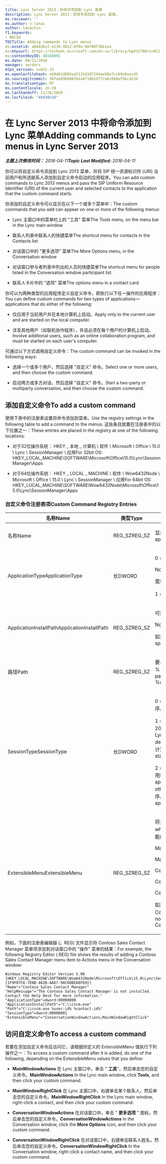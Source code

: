 ```yaml
---
title: Lync Server 2013：将命令添加到 Lync 菜单
description: Lync Server 2013：将命令添加到 Lync 菜单。
ms.reviewer: ''
ms.author: v-lanac
author: lanachin
f1.keywords:
- NOCSH
TOCTitle: Adding commands to Lync menus
ms:assetid: a8443bc2-e234-4022-870a-00700f38b1ea
ms:mtpsurl: https://technet.microsoft.com/en-us/library/Gg412788(v=OCS.15)
ms:contentKeyID: 48185091
ms.date: 04/11/2016
manager: serdars
mtps_version: v=OCS.15
ms.openlocfilehash: ed4d62d085eaf115d107244ae50a7cc69e0aacd5
ms.sourcegitcommit: 36fee89bb887bea4f18b19f17a8c69daf5bc423d
ms.translationtype: MT
ms.contentlocale: zh-CN
ms.lasthandoff: 11/26/2020
ms.locfileid: "49439238"
---
```

# <a name="adding-commands-to-lync-menus-in-lync-server-2013"></a><span data-ttu-id="93966-103">在 Lync Server 2013 中将命令添加到 Lync 菜单</span><span class="sxs-lookup"><span data-stu-id="93966-103">Adding commands to Lync menus in Lync Server 2013</span></span>

<div data-xmlns="http://www.w3.org/1999/xhtml">

<div class="topic" data-xmlns="http://www.w3.org/1999/xhtml" data-msxsl="urn:schemas-microsoft-com:xslt" data-cs="https://msdn.microsoft.com/">

<div data-asp="https://msdn2.microsoft.com/asp">



</div>

<div id="mainSection">

<div id="mainBody"><span data-ttu-id="93966-104">

<span> </span></span><span class="sxs-lookup"><span data-stu-id="93966-104">

<span> </span></span></span>

<span data-ttu-id="93966-105">_**主题上次修改时间：** 2016-04-11_</span><span class="sxs-lookup"><span data-stu-id="93966-105">_**Topic Last Modified:** 2016-04-11_</span></span>

<span data-ttu-id="93966-106">你可以将自定义命令添加到 Lync 2013 菜单，并将 SIP 统一资源标识符 (URI) 当前用户和所选联系人添加到自定义命令启动的应用程序。</span><span class="sxs-lookup"><span data-stu-id="93966-106">You can add custom commands to Lync 2013 menus and pass the SIP Uniform Resource Identifier (URI) of the current user and selected contacts to the application that the custom command starts.</span></span>

<span data-ttu-id="93966-107">你添加的自定义命令可以显示在以下一个或多个菜单中：</span><span class="sxs-lookup"><span data-stu-id="93966-107">The custom commands that you add can appear on one or more of the following menus:</span></span>

  - <span data-ttu-id="93966-108">Lync 主窗口中的菜单栏上的 "工具" 菜单</span><span class="sxs-lookup"><span data-stu-id="93966-108">The Tools menu, on the menu bar in the Lync main window</span></span>

  - <span data-ttu-id="93966-109">联系人列表中联系人的快捷菜单</span><span class="sxs-lookup"><span data-stu-id="93966-109">The shortcut menu for contacts in the Contacts list</span></span>

  - <span data-ttu-id="93966-110">对话窗口中的 "更多选项" 菜单</span><span class="sxs-lookup"><span data-stu-id="93966-110">The More Options menu, in the Conversation window</span></span>

  - <span data-ttu-id="93966-111">对话窗口参与者列表中列出的人员的快捷菜单</span><span class="sxs-lookup"><span data-stu-id="93966-111">The shortcut menu for people listed in the Conversation window participant list</span></span>

  - <span data-ttu-id="93966-112">联系人卡片中的 "选项" 菜单</span><span class="sxs-lookup"><span data-stu-id="93966-112">The options menu in a contact card</span></span>

<span data-ttu-id="93966-113">你可以为两种类型的应用程序定义自定义命令，即执行以下任一操作的应用程序：</span><span class="sxs-lookup"><span data-stu-id="93966-113">You can define custom commands for two types of applications—applications that do either of the following:</span></span>

  - <span data-ttu-id="93966-114">仅应用于当前用户并在本地计算机上启动。</span><span class="sxs-lookup"><span data-stu-id="93966-114">Apply only to the current user and are started on the local computer.</span></span>

  - <span data-ttu-id="93966-115">涉及其他用户（如联机协作程序），并且必须在每个用户的计算机上启动。</span><span class="sxs-lookup"><span data-stu-id="93966-115">Involve additional users, such as an online collaboration program, and must be started on each user's computer.</span></span>

<span data-ttu-id="93966-116">可通过以下方式调用自定义命令：</span><span class="sxs-lookup"><span data-stu-id="93966-116">The custom command can be invoked in the following ways:</span></span>

  - <span data-ttu-id="93966-117">选择一个或多个用户，然后选择 "自定义" 命令。</span><span class="sxs-lookup"><span data-stu-id="93966-117">Select one or more users, and then choose the custom command.</span></span>

  - <span data-ttu-id="93966-118">启动两方或多方对话，然后选择 "自定义" 命令。</span><span class="sxs-lookup"><span data-stu-id="93966-118">Start a two-party or multiparty conversation, and then choose the custom command.</span></span>

<div>

## <a name="to-add-a-custom-command"></a><span data-ttu-id="93966-119">添加自定义命令</span><span class="sxs-lookup"><span data-stu-id="93966-119">To add a custom command</span></span>

<span data-ttu-id="93966-120">使用下表中的注册表设置将命令添加到菜单。</span><span class="sxs-lookup"><span data-stu-id="93966-120">Use the registry settings in the following table to add a command to the menus.</span></span> <span data-ttu-id="93966-121">这些条目放置在注册表中的以下位置之一：</span><span class="sxs-lookup"><span data-stu-id="93966-121">These entries are placed in the registry at one of the following locations:</span></span>

  - <span data-ttu-id="93966-122">对于32位操作系统： HKEY \_ 本地 \_ 计算机 \\ 软件 \\ Microsoft \\ Office \\ 15.0 \\ Lync \\ SessionManager \\ 应用</span><span class="sxs-lookup"><span data-stu-id="93966-122">For 32bit OS: HKEY\_LOCAL\_MACHINE\\SOFTWARE\\Microsoft\\Office\\15.0\\Lync\\SessionManager\\Apps</span></span>

  - <span data-ttu-id="93966-123">对于64位操作系统： HKEY \_ LOCAL \_ MACHINE \\ 软件 \\ Wow6432Node \\ Microsoft \\ Office \\ 15.0 \\ Lync \\ SessionManager \\ 应用</span><span class="sxs-lookup"><span data-stu-id="93966-123">For 64bit OS: HKEY\_LOCAL\_MACHINE\\SOFTWARE\\Wow6432Node\\Microsoft\\Office\\15.0\\Lync\\SessionManager\\Apps</span></span>

### <a name="custom-command-registry-entries"></a><span data-ttu-id="93966-124">自定义命令注册表项</span><span class="sxs-lookup"><span data-stu-id="93966-124">Custom Command Registry Entries</span></span>

<table>
<colgroup>
<col style="width: 33%" />
<col style="width: 33%" />
<col style="width: 33%" />
</colgroup>
<thead>
<tr class="header">
<th><span data-ttu-id="93966-125">名称</span><span class="sxs-lookup"><span data-stu-id="93966-125">Name</span></span></th>
<th><span data-ttu-id="93966-126">类型</span><span class="sxs-lookup"><span data-stu-id="93966-126">Type</span></span></th>
<th><span data-ttu-id="93966-127">数据</span><span class="sxs-lookup"><span data-stu-id="93966-127">Data</span></span></th>
</tr>
</thead>
<tbody>
<tr class="odd">
<td><p><span data-ttu-id="93966-128">名称</span><span class="sxs-lookup"><span data-stu-id="93966-128">Name</span></span></p></td>
<td><p><span data-ttu-id="93966-129">REG_SZ</span><span class="sxs-lookup"><span data-stu-id="93966-129">REG_SZ</span></span></p></td>
<td><p><span data-ttu-id="93966-130">显示在菜单上的应用程序的名称。</span><span class="sxs-lookup"><span data-stu-id="93966-130">Name of the application as it appears on the menu.</span></span></p></td>
</tr>
<tr class="even">
<td><p><span data-ttu-id="93966-131">ApplicationType</span><span class="sxs-lookup"><span data-stu-id="93966-131">ApplicationType</span></span></p></td>
<td><p><span data-ttu-id="93966-132">长</span><span class="sxs-lookup"><span data-stu-id="93966-132">DWORD</span></span></p></td>
<td><p><span data-ttu-id="93966-133">0 = 默认的可执行 () </span><span class="sxs-lookup"><span data-stu-id="93966-133">0 = Executable (default)</span></span></p>
<div>

> [!NOTE]  
> <span data-ttu-id="93966-134">需要 ApplicationInstallPath。</span><span class="sxs-lookup"><span data-stu-id="93966-134">Requires ApplicationInstallPath.</span></span>


</div>
<p><span data-ttu-id="93966-135">1 = 协议</span><span class="sxs-lookup"><span data-stu-id="93966-135">1 = Protocol</span></span></p></td>
</tr>
<tr class="odd">
<td><p><span data-ttu-id="93966-136">ApplicationInstallPath</span><span class="sxs-lookup"><span data-stu-id="93966-136">ApplicationInstallPath</span></span></p></td>
<td><p><span data-ttu-id="93966-137">REG_SZ</span><span class="sxs-lookup"><span data-stu-id="93966-137">REG_SZ</span></span></p></td>
<td><p><span data-ttu-id="93966-138">可执行文件的完整路径。</span><span class="sxs-lookup"><span data-stu-id="93966-138">Full path of the executable.</span></span></p>
<div>

> [!NOTE]  
> <span data-ttu-id="93966-139">如果 ApplicationType 为 0 (可执行文件) ，则必须指定。</span><span class="sxs-lookup"><span data-stu-id="93966-139">Must be specified if ApplicationType is 0 (Executable).</span></span>


</div></td>
</tr>
<tr class="even">
<td><p><span data-ttu-id="93966-140">路径</span><span class="sxs-lookup"><span data-stu-id="93966-140">Path</span></span></p></td>
<td><p><span data-ttu-id="93966-141">REG_SZ</span><span class="sxs-lookup"><span data-stu-id="93966-141">REG_SZ</span></span></p></td>
<td><p><span data-ttu-id="93966-142">要与任何参数一起启动的完整路径，包括默认参数 <em>% user id%</em> 和 <em>% contact id%</em>。</span><span class="sxs-lookup"><span data-stu-id="93966-142">Full path to be started along with any parameters, including the default parameters <em>%user-id%</em> and <em>%contact-id%</em>.</span></span></p></td>
</tr>
<tr class="odd">
<td><p><span data-ttu-id="93966-143">SessionType</span><span class="sxs-lookup"><span data-stu-id="93966-143">SessionType</span></span></p></td>
<td><p><span data-ttu-id="93966-144">长</span><span class="sxs-lookup"><span data-stu-id="93966-144">DWORD</span></span></p></td>
<td><p><span data-ttu-id="93966-145">0 = 本地会话。</span><span class="sxs-lookup"><span data-stu-id="93966-145">0 = Local session.</span></span> <span data-ttu-id="93966-146">在本地计算机上启动应用程序。</span><span class="sxs-lookup"><span data-stu-id="93966-146">The application is started on the local computer.</span></span></p>
<p><span data-ttu-id="93966-147">1 = 两方会话 (默认) 。</span><span class="sxs-lookup"><span data-stu-id="93966-147">1 = Two-party session (default).</span></span> <span data-ttu-id="93966-148">Lync 2013 在本地启动应用程序，然后将桌面通知发送给另一个用户。</span><span class="sxs-lookup"><span data-stu-id="93966-148">Lync 2013 starts the application locally and then sends a desktop notification to the other user.</span></span> <span data-ttu-id="93966-149">其他用户单击通知以在其计算机上启动应用程序。</span><span class="sxs-lookup"><span data-stu-id="93966-149">The other user clicks the notification to start the application on their computer.</span></span></p>
<p><span data-ttu-id="93966-150">2 = 多方会话。</span><span class="sxs-lookup"><span data-stu-id="93966-150">2 = Multiparty session.</span></span> <span data-ttu-id="93966-151">Lync 2013 在本地启动应用程序，然后向其他用户发送桌面通知。</span><span class="sxs-lookup"><span data-stu-id="93966-151">Lync 2013 starts the application locally and then sends desktop notifications to the other users.</span></span> <span data-ttu-id="93966-152">其他用户单击通知以在其计算机上启动指定的应用程序。</span><span class="sxs-lookup"><span data-stu-id="93966-152">The other user clicks the notification to start the specified application on their computer.</span></span></p></td>
</tr>
<tr class="even">
<td><p><span data-ttu-id="93966-153">ExtensibleMenu</span><span class="sxs-lookup"><span data-stu-id="93966-153">ExtensibleMenu</span></span></p></td>
<td><p><span data-ttu-id="93966-154">REG_SZ</span><span class="sxs-lookup"><span data-stu-id="93966-154">REG_SZ</span></span></p></td>
<td><p><span data-ttu-id="93966-155">将显示此命令的菜单的列表，用分号分隔。</span><span class="sxs-lookup"><span data-stu-id="93966-155">A list of the menus where this command will appear, separated by semicolons.</span></span> <span data-ttu-id="93966-156">可能的值：</span><span class="sxs-lookup"><span data-stu-id="93966-156">Possible values are:</span></span></p>
<p><span data-ttu-id="93966-157">MainWindowActions</span><span class="sxs-lookup"><span data-stu-id="93966-157">MainWindowActions</span></span></p>
<p><span data-ttu-id="93966-158">MainWindowRightClick</span><span class="sxs-lookup"><span data-stu-id="93966-158">MainWindowRightClick</span></span></p>
<p><span data-ttu-id="93966-159">ConversationWindowActions</span><span class="sxs-lookup"><span data-stu-id="93966-159">ConversationWindowActions</span></span></p>
<p><span data-ttu-id="93966-160">ConversationWindowRightClick</span><span class="sxs-lookup"><span data-stu-id="93966-160">ConversationWindowRightClick</span></span></p>
<p><span data-ttu-id="93966-161">ContactCardMenu</span><span class="sxs-lookup"><span data-stu-id="93966-161">ContactCardMenu</span></span></p>
<p><span data-ttu-id="93966-162">如果未定义 ExtensibleMenu，则使用 MainWindowRightClick 和 ConversationWindowActions 的默认值。</span><span class="sxs-lookup"><span data-stu-id="93966-162">If ExtensibleMenu is not defined, the default values of MainWindowRightClick and ConversationWindowActions are used.</span></span></p></td>
</tr>
</tbody>
</table>


<span data-ttu-id="93966-163">例如，下面的注册表编辑器 (。REG) 文件显示将 Contoso Sales Contact Manager 菜单项添加到对话窗口中的 "操作" 菜单的结果：</span><span class="sxs-lookup"><span data-stu-id="93966-163">For example, the following Registry Editor (.REG) file shows the results of adding a Contoso Sales Contact Manager menu item to Actions menu in the Conversation window:</span></span>

    Windows Registry Editor Version 5.00
    [HKEY_LOCAL_MACHINE\SOFTWARE\Wow6432Node\Microsoft\Office\15.0\Lync\SessionManager\Apps\{1F9F07C6-7E0B-462B-AAD7-98C6DBEA8F69}]
    "Name"="Contoso Sales Contact Manager"
    "HelpMessage"="The Contoso Sales Contact Manager is not installed. Contact the Help Desk for more information."
    "ApplicationType"=dword:00000000
    "ApplicationInstallPath"="C:\\cscm.exe"
    "Path"="C:\\cscm.exe %user-id% %contact-id%"
    "SessionType"=dword:00000001
    "ExtensibleMenu"="ConversationWindowActions;MainWindowRightClick"

</div>

<div>

## <a name="to-access-a-custom-command"></a><span data-ttu-id="93966-164">访问自定义命令</span><span class="sxs-lookup"><span data-stu-id="93966-164">To access a custom command</span></span>

<span data-ttu-id="93966-165">若要在添加自定义命令后访问它，请根据你定义的 ExtensibleMenu 值执行下列操作之一：</span><span class="sxs-lookup"><span data-stu-id="93966-165">To access a custom command after it is added, do one of the following, depending on the ExtensibleMenu values that you define:</span></span>

  - <span data-ttu-id="93966-166">**MainWindowActions**   在 Lync 主窗口中，单击 " **工具**"，然后单击您的自定义命令。</span><span class="sxs-lookup"><span data-stu-id="93966-166">**MainWindowActions**   In the Lync main window, click **Tools**, and then click your custom command.</span></span>

  - <span data-ttu-id="93966-167">**MainWindowRightClick**   在 Lync 主窗口中，右键单击某个联系人，然后单击您的自定义命令。</span><span class="sxs-lookup"><span data-stu-id="93966-167">**MainWindowRightClick**   In the Lync main window, right-click a contact, and then click your custom command.</span></span>

  - <span data-ttu-id="93966-168">**ConversationWindowActions**   在对话窗口中，单击 " **更多选项** " 图标，然后单击您的自定义命令。</span><span class="sxs-lookup"><span data-stu-id="93966-168">**ConversationWindowActions**   In the Conversation window, click the **More Options** icon, and then click your custom command.</span></span>

  - <span data-ttu-id="93966-169">**ConversationWindowRightClick**   在对话窗口中，右键单击联系人姓名，然后单击您的自定义命令。</span><span class="sxs-lookup"><span data-stu-id="93966-169">**ConversationWindowRightClick**   In the Conversation window, right-click a contact name, and then click your custom command.</span></span>

<span data-ttu-id="93966-170"></div>

</div>

<span> </span>

</div>

</div>

</span><span class="sxs-lookup"><span data-stu-id="93966-170"></div>

</div>

<span> </span>

</div>

</div>

</span></span></div>

